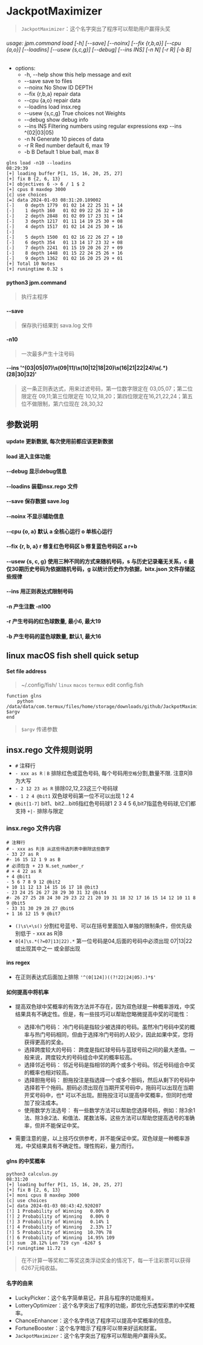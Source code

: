 # JackpotMaximizer
> `JackpotMaximizer`：这个名字突出了程序可以帮助用户赢得头奖
###### usage: jpm.command load [-h] [--save] [--noinx] [--fix {r,b,a}] [--cpu {a,o}] [--loadins] [--usew {s,c,g}] [--debug] [--ins INS] [-n N] [-r R] [-b B]

* options:
  * -h, --help      show this help message and exit
  * --save          save to files
  * --noinx         No Show ID DEPTH
  * --fix {r,b,a}   repair data
  * --cpu {a,o}     repair data
  * --loadins       load insx.reg
  * --usew {s,c,g}  True choices not Weights
  * --debug         show debug info
  * --ins INS       Filtering numbers using regular expressions exp --ins ^(02|03|05)
  * -n N            Generate 10 pieces of data
  * -r R            Red number default 6, max 19
  * -b B            Default 1 blue ball, max 8
 
```shell
glns load -n10 --loadins                                                                                                                                                                      08:29:39
[+] loading buffer P[1, 15, 16, 20, 25, 27]
[+] fix B {2, 6, 13}
[+] objectives 6 -> 6 / 1 $ 2
[+] cpus 8 maxdep 3000
[c] use choices
[=] data 2024-01-03 08:31:20.189002
[-]    0 depth 1779  01 02 14 22 25 31 + 14 
[-]    1 depth 160   01 02 09 22 26 32 + 10 
[-]    2 depth 2848  01 02 09 17 23 31 + 14 
[-]    3 depth 1217  01 11 14 19 25 30 + 08 
[-]    4 depth 1517  01 02 14 24 25 30 + 16 
[-]
[-]    5 depth 1500  01 02 16 22 26 27 + 10 
[-]    6 depth 354   01 13 14 17 23 32 + 08 
[-]    7 depth 2241  01 15 19 20 26 27 + 09 
[-]    8 depth 1448  01 15 22 24 25 26 + 16 
[-]    9 depth 1362  01 02 16 20 25 29 + 01 
[+] Total 10 Notes
[+] runingtime 0.32 s
```
#### python3 jpm.command
> 执行主程序

#### --save
> 保存执行结果到 sava.log 文件

#### -n10
> 一次最多产生十注号码

#### --ins '^(03|05|07)\s(09|11)\s(10|12|18|20)\s(16|21|22|24)\s(.*)(28|30|32)'
> 这一条正则表达式，用来过滤号码，第一位数字限定在 03,05,07；第二位限定在 09,11;第三位限定在 10,12,18,20；第四位限定在16,21,22,24；第五位不做限制，第六位现在 28,30,32

## 参数说明
#### update 更新数据, 每次使用前都应该更新数据
#### load 进入主体功能
#### --debug 显示debug信息
#### --loadins 装载insx.rego 文件
#### --save 保存数据 save.log

#### --noinx 不显示辅助信息 
#### --cpu {o, a} 默认 a 全核心运行 o 单核心运行
#### --fix {r, b, a} r 修复红色号码区 b 修复蓝色号码区 a r+b
#### --usew {s, c, g} 使用三种不同的方式来随机号码，s 与历史记录毫无关系，c 最仅30期历史号码为依据随机号码，g 以统计历史作为依据，bitx.json 文件存储这些规律
#### --ins 用正则表达式限制号码
#### -n 产生注数 -n100
#### -r 产生号码的红色球数量, 最小6, 最大19
#### -b 产生号码的蓝色球数量, 默认1, 最大16


## linux macOS fish shell quick setup

#### Set file address
> ~/.config/fish/ `linux` `macos` `termux`
> edit config.fish

```shell
function glns
    python /data/data/com.termux/files/home/storage/downloads/github/JackpotMaximizer/jpm.command $argv
end
```
> `$argv` 传递参数

## insx.rego 文件规则说明
* `#` 注释行
* `- xxx as R｜B` 排除红色或蓝色号码, 每个号码用`空格`分割,数量不限. 注意R|B为大写
* `- 2 12 23 as R` 排除02,12,23这三个号码球
* `- 1 2 4 @bit1` 双色球号码第一位不可以出现 1 2 4
* `@bit[1-7]` bit1、bit2...bit6指红色号码球1 2 3 4 5 6,bit7指蓝色号码球,它们都支持 `+|-` 排除与限定

### insx.rego 文件内容
```insx.rag
# 注释行
# - xxx as R|B 从这些待选列表中删除这些数字
- 33 27 as R
#- 16 15 12 1 9 as B
# 必须包含 + 23 N.set_number_r 
# + 4 22 as R
+ 4 @bit1
- 5 6 7 8 9 12 @bit2
+ 10 11 12 13 14 15 16 17 18 @bit3
- 23 24 25 26 27 28 29 30 31 32 @bit4
#- 26 27 25 28 24 30 29 23 22 21 20 19 31 18 32 17 16 15 14 12 10 11 8 9 @bit5
- 33 31 30 29 28 27 @bit6
+ 1 16 12 15 9 @bit7
```

* `()\s\+\s()` 分割红号蓝号、可以在括号里面加入单独的限制条件，但优先级别低于 - xxx as R|B
* `0[4]\s.*(?=07|13|22).*` 第一位号码是04,后面的号码中必须出现 07|13|22 或出现其中之一 或全部出现


#### ins regex
* 在正则表达式后面加上排除 `'^(0[124])((?!22|24|05).)*$'`

#### 如何提高中将机率
* 提高双色球中奖概率的有效方法并不存在，因为双色球是一种概率游戏，中奖结果具有不确定性。但是，有一些技巧可以帮助您略微提高中奖的可能性：

    * 选择冷门号码： 冷门号码是指较少被选择的号码。虽然冷门号码中奖的概率与热门号码相同，但由于选择冷门号码的人较少，因此如果中奖，您将获得更高的奖金。
    * 选择跨度较大的号码： 跨度是指红球号码与蓝球号码之间的最大差值。一般来说，跨度较大的号码组合中奖的概率较高。
    * 选择邻近号码： 邻近号码是指相邻的两个或多个号码。邻近号码组合中奖的概率也相对较高。
    * 选择胆拖号码： 胆拖投注是指选择一个或多个胆码，然后从剩下的号码中选择若干个拖码。胆码必须出现在当期开奖号码中，拖码可以出现在当期开奖号码中，也* 可以不出现。胆拖投注可以提高中奖概率，但同时也增加了投注成本。
    * 使用数学方法选号： 有一些数学方法可以帮助您选择号码，例如：除3余1法、除3余2法、和值法、尾数法等。这些方法可以帮助您提高选号的准确率，但并不能保证中奖。

* 需要注意的是，以上技巧仅供参考，并不能保证中奖。双色球是一种概率游戏，中奖结果具有不确定性。理性购彩，量力而行。

#### glns 的中奖概率
```shell
python3 calculus.py                                                                                08:31:20
[+] loading buffer P[1, 15, 16, 20, 25, 27]
[+] fix B {2, 6, 13}
[+] moni cpus 8 maxdep 3000
[c] use choices
[=] data 2024-01-03 08:43:42.920207
[!] 1 Probability of Winning   0.00% 0
[!] 2 Probability of Winning   0.00% 0
[!] 3 Probability of Winning   0.14% 1
[!] 4 Probability of Winning   2.33% 17
[!] 5 Probability of Winning  10.70% 78
[!] 6 Probability of Winning  14.95% 109
[!] sum  28.12% Len 729 cyn -6267 $
[+] runingtime 11.72 s
```
> 在不计算一等奖和二等奖这类浮动奖金的情况下，每一千注彩票可以获得6267元纯收益。

#### 名字的由来
* LuckyPicker：这个名字简单易记，并且与程序的功能相关。
* LotteryOptimizer：这个名字突出了程序的功能，即优化乐透型彩票的中奖概率。
* ChanceEnhancer：这个名字传达了程序可以提高中奖概率的信息。
* FortuneBooster：这个名字暗示了程序可以带来好运和财富。
* `JackpotMaximizer`：这个名字突出了程序可以帮助用户赢得头奖。

